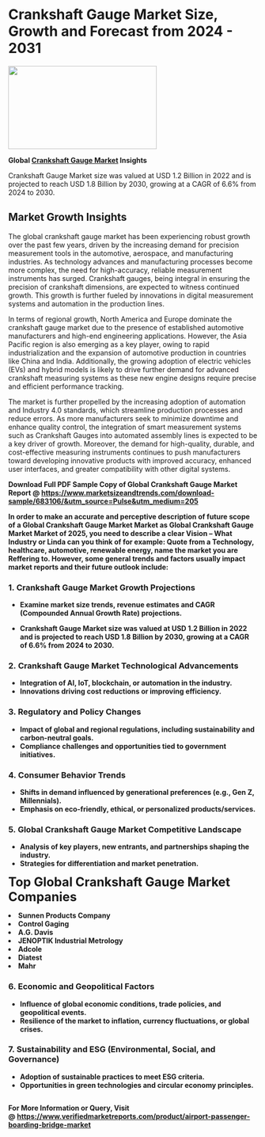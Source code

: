 <H1>Crankshaft Gauge Market Size, Growth and Forecast from 2024 - 2031</H1><img class="aligncenter size-medium wp-image-584254" src="https://thirdeyenews.in/wp-content/uploads/2024/09/Global-Market-Research-300x168.jpeg" alt="" width="300" height="168" /><p><strong>Global&nbsp;<a href="https://www.marketsizeandtrends.com/download-sample/683106/&amp;utm_source=Pulse&amp;utm_medium=205">Crankshaft Gauge Market</a> Insights</strong></p><p>Crankshaft Gauge Market size was valued at USD 1.2 Billion in 2022 and is projected to reach USD 1.8 Billion by 2030, growing at a CAGR of 6.6% from 2024 to 2030.</p><p><h2>Market Growth Insights</h2> <p>The global crankshaft gauge market has been experiencing robust growth over the past few years, driven by the increasing demand for precision measurement tools in the automotive, aerospace, and manufacturing industries. As technology advances and manufacturing processes become more complex, the need for high-accuracy, reliable measurement instruments has surged. Crankshaft gauges, being integral in ensuring the precision of crankshaft dimensions, are expected to witness continued growth. This growth is further fueled by innovations in digital measurement systems and automation in the production lines.</p> <p><strong></strong></p> <p>In terms of regional growth, North America and Europe dominate the crankshaft gauge market due to the presence of established automotive manufacturers and high-end engineering applications. However, the Asia Pacific region is also emerging as a key player, owing to rapid industrialization and the expansion of automotive production in countries like China and India. Additionally, the growing adoption of electric vehicles (EVs) and hybrid models is likely to drive further demand for advanced crankshaft measuring systems as these new engine designs require precise and efficient performance tracking.</p> <p>The market is further propelled by the increasing adoption of automation and Industry 4.0 standards, which streamline production processes and reduce errors. As more manufacturers seek to minimize downtime and enhance quality control, the integration of smart measurement systems such as Crankshaft Gauges into automated assembly lines is expected to be a key driver of growth. Moreover, the demand for high-quality, durable, and cost-effective measuring instruments continues to push manufacturers toward developing innovative products with improved accuracy, enhanced user interfaces, and greater compatibility with other digital systems.</p> <p><strong></p><p><span class=""><strong>Download Full PDF Sample Copy of Global Crankshaft Gauge Market Report</strong> @ <a href="https://www.marketsizeandtrends.com/download-sample/683106/&amp;utm_source=Pulse&amp;utm_medium=205" target="_blank">https://www.marketsizeandtrends.com/download-sample/683106/&amp;utm_source=Pulse&amp;utm_medium=205</a></span></p><p>In order to make an accurate and perceptive description of future scope of a Global&nbsp;Crankshaft Gauge Market Market as Global&nbsp;Crankshaft Gauge Market Market of 2025, you need to describe a clear Vision &ndash; What Industry or Linda can you think of for example: Quote from a Technology, healthcare, automotive, renewable energy, name the market you are Reffering to. However, some general trends and factors usually impact market reports and their future outlook include:</p><h3>1.&nbsp;<strong>Crankshaft Gauge Market Growth Projections</strong></h3><ul><li>Examine market size trends, revenue estimates and CAGR (Compounded Annual Growth Rate) projections.</li><li><p>Crankshaft Gauge Market size was valued at USD 1.2 Billion in 2022 and is projected to reach USD 1.8 Billion by 2030, growing at a CAGR of 6.6% from 2024 to 2030.</p></li></ul><h3>2.&nbsp;<strong>Crankshaft Gauge Market Technological Advancements</strong></h3><ul><li>Integration of AI, IoT, blockchain, or automation in the industry.</li><li>Innovations driving cost reductions or improving efficiency.</li></ul><h3>3.&nbsp;<strong>Regulatory and Policy Changes</strong></h3><ul><li>Impact of global and regional regulations, including sustainability and carbon-neutral goals.</li><li>Compliance challenges and opportunities tied to government initiatives.</li></ul><h3>4.&nbsp;<strong>Consumer Behavior Trends</strong></h3><ul><li>Shifts in demand influenced by generational preferences (e.g., Gen Z, Millennials).</li><li>Emphasis on eco-friendly, ethical, or personalized products/services.</li></ul><h3>5.&nbsp;<strong>Global Crankshaft Gauge Market Competitive Landscape</strong></h3><ul><li>Analysis of key players, new entrants, and partnerships shaping the industry.</li><li>Strategies for differentiation and market penetration.</li></ul><p data-pm-slice="1 1 []"><span style="color: inherit; font-family: inherit; font-size: 25px;">Top Global Crankshaft Gauge Market Companies</span></p><div class="" data-test-id=""><p><li>Sunnen Products Company</li><li> Control Gaging</li><li> A.G. Davis</li><li> JENOPTIK Industrial Metrology</li><li> Adcole</li><li> Diatest</li><li> Mahr</li></p></div><h3>6.&nbsp;<strong>Economic and Geopolitical Factors</strong></h3><ul><li>Influence of global economic conditions, trade policies, and geopolitical events.</li><li>Resilience of the market to inflation, currency fluctuations, or global crises.</li></ul><h3>7.&nbsp;<strong>Sustainability and ESG (Environmental, Social, and Governance)</strong></h3><ul><li>Adoption of sustainable practices to meet ESG criteria.</li><li>Opportunities in green technologies and circular economy principles.</li></ul><h2><strong style="font-size: 14px;">For More Information or Query, Visit @&nbsp;</strong><a style="background-color: #ffffff; font-size: 14px;" href="https://www.marketsizeandtrends.com/report/crankshaft-gauge-market/" target="_blank">https://www.verifiedmarketreports.com/product/airport-passenger-boarding-bridge-market</a></h2>
